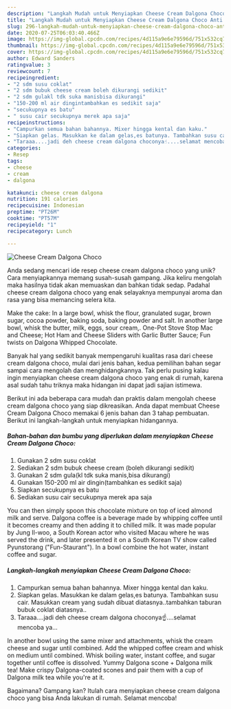 ```yaml
---
description: "Langkah Mudah untuk Menyiapkan Cheese Cream Dalgona Choco Anti Gagal"
title: "Langkah Mudah untuk Menyiapkan Cheese Cream Dalgona Choco Anti Gagal"
slug: 296-langkah-mudah-untuk-menyiapkan-cheese-cream-dalgona-choco-anti-gagal
date: 2020-07-25T06:03:40.466Z
image: https://img-global.cpcdn.com/recipes/4d115a9e6e79596d/751x532cq70/cheese-cream-dalgona-choco-foto-resep-utama.jpg
thumbnail: https://img-global.cpcdn.com/recipes/4d115a9e6e79596d/751x532cq70/cheese-cream-dalgona-choco-foto-resep-utama.jpg
cover: https://img-global.cpcdn.com/recipes/4d115a9e6e79596d/751x532cq70/cheese-cream-dalgona-choco-foto-resep-utama.jpg
author: Edward Sanders
ratingvalue: 3
reviewcount: 7
recipeingredient:
- "2 sdm susu coklat"
- "2 sdm bubuk cheese cream boleh dikurangi sedikit"
- "2 sdm gulakl tdk suka manisbisa dikurangi"
- "150-200 ml air dingintambahkan es sedikit saja"
- "secukupnya es batu"
- " susu cair secukupnya merek apa saja"
recipeinstructions:
- "Campurkan semua bahan bahannya. Mixer hingga kental dan kaku."
- "Siapkan gelas. Masukkan ke dalam gelas,es batunya. Tambahkan susu cair. Masukkan cream yang sudah dibuat diatasnya..tambahkan taburan bubuk coklat diatasnya.."
- "Taraaa....jadi deh cheese cream dalgona choconya☝️....selamat mencoba ya..."
categories:
- Resep
tags:
- cheese
- cream
- dalgona

katakunci: cheese cream dalgona 
nutrition: 191 calories
recipecuisine: Indonesian
preptime: "PT26M"
cooktime: "PT57M"
recipeyield: "1"
recipecategory: Lunch

---
```



![Cheese Cream Dalgona Choco](https://img-global.cpcdn.com/recipes/4d115a9e6e79596d/751x532cq70/cheese-cream-dalgona-choco-foto-resep-utama.jpg)

Anda sedang mencari ide resep cheese cream dalgona choco yang unik? Cara menyiapkannya memang susah-susah gampang. Jika keliru mengolah maka hasilnya tidak akan memuaskan dan bahkan tidak sedap. Padahal cheese cream dalgona choco yang enak selayaknya mempunyai aroma dan rasa yang bisa memancing selera kita.

Make the cake: In a large bowl, whisk the flour, granulated sugar, brown sugar, cocoa powder, baking soda, baking powder and salt. In another large bowl, whisk the butter, milk, eggs, sour cream,. One-Pot Stove Stop Mac and Cheese; Hot Ham and Cheese Sliders with Garlic Butter Sauce; Fun twists on Dalgona Whipped Chocolate.

Banyak hal yang sedikit banyak mempengaruhi kualitas rasa dari cheese cream dalgona choco, mulai dari jenis bahan, kedua pemilihan bahan segar sampai cara mengolah dan menghidangkannya. Tak perlu pusing kalau ingin menyiapkan cheese cream dalgona choco yang enak di rumah, karena asal sudah tahu triknya maka hidangan ini dapat jadi sajian istimewa.


Berikut ini ada beberapa cara mudah dan praktis dalam mengolah cheese cream dalgona choco yang siap dikreasikan. Anda dapat membuat Cheese Cream Dalgona Choco memakai 6 jenis bahan dan 3 tahap pembuatan. Berikut ini langkah-langkah untuk menyiapkan hidangannya.

<!--inarticleads1-->

##### Bahan-bahan dan bumbu yang diperlukan dalam menyiapkan Cheese Cream Dalgona Choco:

1. Gunakan 2 sdm susu coklat
1. Sediakan 2 sdm bubuk cheese cream (boleh dikurangi sedikit)
1. Gunakan 2 sdm gula(kl tdk suka manis,bisa dikurangi)
1. Gunakan 150-200 ml air dingin(tambahkan es sedikit saja)
1. Siapkan secukupnya es batu
1. Sediakan  susu cair secukupnya merek apa saja


You can then simply spoon this chocolate mixture on top of iced almond milk and serve. Dalgona coffee is a beverage made by whipping coffee until it becomes creamy and then adding it to chilled milk. It was made popular by Jung Il-woo, a South Korean actor who visited Macau where he was served the drink, and later presented it on a South Korean TV show called Pyunstorang (&#34;Fun-Staurant&#34;). In a bowl combine the hot water, instant coffee and sugar. 

<!--inarticleads2-->

##### Langkah-langkah menyiapkan Cheese Cream Dalgona Choco:

1. Campurkan semua bahan bahannya. Mixer hingga kental dan kaku.
1. Siapkan gelas. Masukkan ke dalam gelas,es batunya. Tambahkan susu cair. Masukkan cream yang sudah dibuat diatasnya..tambahkan taburan bubuk coklat diatasnya..
1. Taraaa....jadi deh cheese cream dalgona choconya☝️....selamat mencoba ya...


In another bowl using the same mixer and attachments, whisk the cream cheese and sugar until combined. Add the whipped coffee cream and whisk on medium until combined. Whisk boiling water, instant coffee, and sugar together until coffee is dissolved. Yummy Dalgona scone + Dalgona milk tea! Make crispy Dalgona-coated scones and pair them with a cup of Dalgona milk tea while you&#39;re at it. 

Bagaimana? Gampang kan? Itulah cara menyiapkan cheese cream dalgona choco yang bisa Anda lakukan di rumah. Selamat mencoba!
